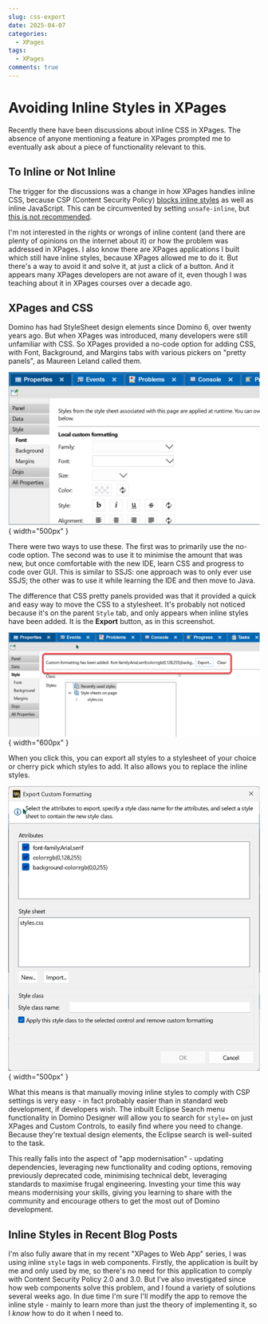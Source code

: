 ```yaml
---
slug: css-export
date: 2025-04-07
categories: 
  - XPages
tags:
  - XPages
comments: true
---
```

# Avoiding Inline Styles in XPages

Recently there have been discussions about inline CSS in XPages. The absence of anyone mentioning a feature in XPages prompted me to eventually ask about a piece of functionality relevant to this.

<!-- more -->

## To Inline or Not Inline

The trigger for the discussions was a change in how XPages handles inline CSS, because CSP (Content Security Policy) [blocks inline styles](https://content-security-policy.com/examples/allow-inline-style/) as well as inline JavaScript. This can be circumvented by setting `unsafe-inline`, but [this is not recommended](https://developer.mozilla.org/en-US/docs/Web/HTTP/Reference/Headers/Content-Security-Policy#unsafe-inline).

I'm not interested in the rights or wrongs of inline content (and there are plenty of opinions on the internet about it) or how the problem was addressed in XPages. I also know there are XPages applications I built which still have inline styles, because XPages allowed me to do it. But there's a way to avoid it and solve it, at just a click of a button. And it appears many XPages developers are not aware of it, even though I was teaching about it in XPages courses over a decade ago.

## XPages and CSS

Domino has had StyleSheet design elements since Domino 6, over twenty years ago. But when XPages was introduced, many developers were still unfamiliar with CSS. So XPages provided a no-code option for adding CSS, with Font, Background, and Margins tabs with various pickers on "pretty panels", as Maureen Leland called them.

![Pretty panels](../../images/post-images/2025/css-1.png){ width="500px" }

There were two ways to use these. The first was to primarily use the no-code option. The second was to use it to minimise the amount that was new, but once comfortable with the new IDE, learn CSS and progress to code over GUI. This is similar to SSJS: one approach was to only ever use SSJS; the other was to use it while learning the IDE and then move to Java.

The difference that CSS pretty panels provided was that it provided a quick and easy way to move the CSS to a stylesheet. It's probably not noticed because it's on the parent `Style` tab, and only appears when inline styles have been added. It is the **Export** button, as in this screenshot.

![Export styles](../../images/post-images/2025/css-2.png){ width="600px" }

When you click this, you can export all styles to a stylesheet of your choice or cherry pick which styles to add. It also allows you to replace the inline styles.

![Export dialog](../../images/post-images/2025/css-3.png){ width="500px" }

What this means is that manually moving inline styles to comply with CSP settings is very easy - in fact probably easier than in standard web development, if developers wish. The inbuilt Eclipse Search menu functionality in Domino Designer will allow you to search for `style=` on just XPages and Custom Controls, to easily find where you need to change. Because they're textual design elements, the Eclipse search is well-suited to the task.

This really falls into the aspect of "app modernisation" - updating dependencies, leveraging new functionality and coding options, removing previously deprecated code, minimising technical debt, leveraging standards to maximise frugal engineering. Investing your time this way means modernising your skills, giving you learning to share with the community and encourage others to get the most out of Domino development.

## Inline Styles in Recent Blog Posts

I'm also fully aware that in my recent "XPages to Web App" series, I was using inline `style` tags in web components. Firstly, the application is built by me and only used by me, so there's no need for this application to comply with Content Security Policy 2.0 and 3.0. But I've also investigated since how web components solve this problem, and I found a variety of solutions several weeks ago. In due time I'm sure I'll modify the app to remove the inline style - mainly to learn more than just the theory of implementing it, so I *know* how to do it when I need to.